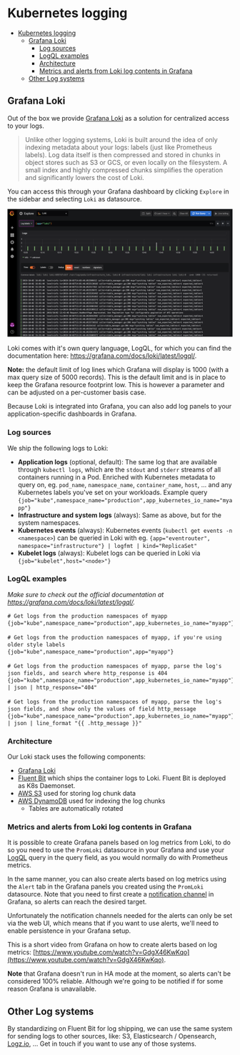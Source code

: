 # Kubernetes logging

- [Kubernetes logging](#kubernetes-logging)
  - [Grafana Loki](#grafana-loki)
    - [Log sources](#log-sources)
    - [LogQL examples](#logql-examples)
    - [Architecture](#architecture)
    - [Metrics and alerts from Loki log contents in Grafana](#metrics-and-alerts-from-loki-log-contents-in-grafana)
  - [Other Log systems](#other-log-systems)

## Grafana Loki

Out of the box we provide [Grafana Loki](https://grafana.com/oss/loki) as a solution for centralized access to your logs.

> Unlike other logging systems, Loki is built around the idea of only indexing metadata about your logs: labels (just like Prometheus labels). Log data itself is then compressed and stored in chunks in object stores such as S3 or GCS, or even locally on the filesystem. A small index and highly compressed chunks simplifies the operation and significantly lowers the cost of Loki.

You can access this through your Grafana dashboard by clicking `Explore` in the sidebar and selecting `Loki` as datasource.

![Grafana Loki](images/grafana_loki.png "Grafana Loki")

Loki comes with it's own query language, LogQL, for which you can find the documentation here: <https://grafana.com/docs/loki/latest/logql/>.

**Note:** the default limit of log lines which Grafana will display is 1000 (with a max query size of 5000 records). This is the default limit and is in place to keep the Grafana resource footprint low. This is however a parameter and can be adjusted on a per-customer basis case.

Because Loki is integrated into Grafana, you can also add log panels to your application-specific dashboards in Grafana.

### Log sources

We ship the following logs to Loki:

- **Application logs** (optional, default): The same log that are available through `kubectl logs`, which are the `stdout` and `stderr` streams of all containers running in a Pod. Enriched with Kubernetes metadata to query on, eg. `pod_name`, `namespace_name`, `container_name`, `host`, ... and any Kubernetes labels you've set on your workloads. Example query `{job="kube",namespace_name="production",app_kubernetes_io_name="myapp"}`
- **Infrastructure and system logs** (always): Same as above, but for the system namespaces.
- **Kubernetes events** (always): Kubernetes events (`kubectl get events -n <namespace>`) can be queried in Loki with eg. `{app="eventrouter", namespace="infrastructure"} | logfmt | kind="ReplicaSet"`
- **Kubelet logs** (always): Kubelet logs can be queried in Loki via `{job="kubelet",host="<node>"}`

### LogQL examples

*Make sure to check out the official documentation at <https://grafana.com/docs/loki/latest/logql/>.*

```logql
# Get logs from the production namespaces of myapp
{job="kube",namespace_name="production",app_kubernetes_io_name="myapp"}

# Get logs from the production namespaces of myapp, if you're using older style labels
{job="kube",namespace_name="production",app="myapp"}

# Get logs from the production namespaces of myapp, parse the log's json fields, and search where http_response is 404 
{job="kube",namespace_name="production",app_kubernetes_io_name="myapp"} | json | http_response="404"

# Get logs from the production namespaces of myapp, parse the log's json fields, and show only the values of field http_message
{job="kube",namespace_name="production",app_kubernetes_io_name="myapp"} | json | line_format "{{ .http_message }}"
```

### Architecture

Our Loki stack uses the following components:

- [Grafana Loki](https://grafana.com/docs/loki/latest/)
- [Fluent Bit](https://docs.fluentbit.io/manual/) which ships the container logs to Loki. Fluent Bit is deployed as K8s Daemonset.
- [AWS S3](https://aws.amazon.com/s3/) used for storing log chunk data
- [AWS DynamoDB](https://aws.amazon.com/dynamodb/) used for indexing the log chunks
  - Tables are automatically rotated

### Metrics and alerts from Loki log contents in Grafana

It is possible to create Grafana panels based on log metrics from Loki, to do so you need to use the `PromLoki` datasource in your Grafana and use your [LogQL](https://github.com/grafana/loki/blob/master/docs/logql.md) query in the query field, as you would normally do with Prometheus metrics.

In the same manner, you can also create alerts based on log metrics using the `Alert` tab in the Grafana panels you created using the `PromLoki` datasource. Note that you need to first create a [notification channel](https://grafana.com/docs/grafana/latest/alerting/notifications/) in Grafana, so alerts can reach the desired target.

Unfortunately the notification channels needed for the alerts can only be set via the web UI, which means that if you want to use alerts, we'll need to enable persistence in your Grafana setup.

This is a short video from Grafana on how to create alerts based on log metrics: [https://www.youtube.com/watch?v=GdgX46KwKqo](https://www.youtube.com/watch?v=GdgX46KwKqo).

**Note** that Grafana doesn't run in HA mode at the moment, so alerts can't be considered 100% reliable. Although we're going to be notified if for some reason Grafana is unavailable.

## Other Log systems

By standardizing on Fluent Bit for log shipping, we can use the same system for sending logs to other sources, like: S3, Elasticsearch / Opensearch, [Logz.io](https://logz.io/), ... Get in touch if you want to use any of those systems.
